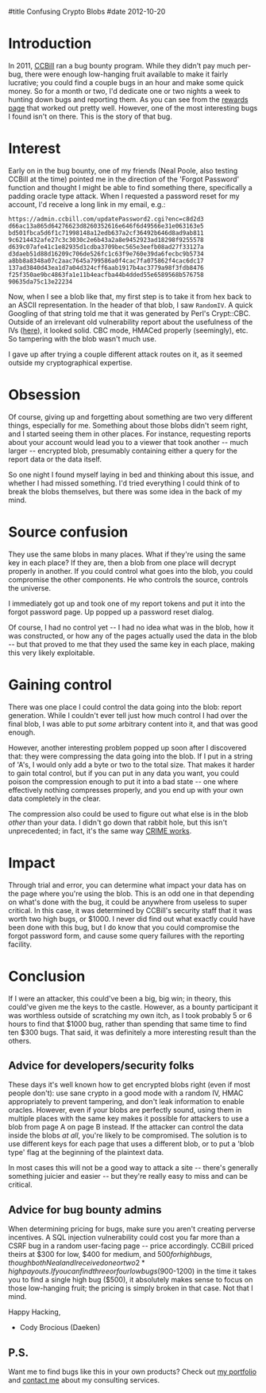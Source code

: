 #title Confusing Crypto Blobs
#date 2012-10-20

# 

# Introduction

In 2011, [CCBill][1] ran a bug bounty program. While they didn't pay much per-bug, there were enough low-hanging fruit available to make it fairly lucrative; you could find a couple bugs in an hour and make some quick money. So for a month or two, I'd dedicate one or two nights a week to hunting down bugs and reporting them. As you can see from the [rewards page][2] that worked out pretty well. However, one of the most interesting bugs I found isn't on there. This is the story of that bug.

 [1]: http://ccbill.com/
 [2]: http://www.ccbill.com/developers/security/rewards.php

# Interest

Early on in the bug bounty, one of my friends (Neal Poole, also testing CCBill at the time) pointed me in the direction of the 'Forgot Password' function and thought I might be able to find something there, specifically a padding oracle type attack. When I requested a password reset for my account, I'd receive a long link in my email, e.g.:

    https://admin.ccbill.com/updatePassword2.cgi?enc=c8d2d3
    d66ac13a865d64276623d8260352616e646f6d49566e31e063163e5
    bd501fbca5d6f1c71998148a12edb637a2cf36492b646d8ad9ab811
    9c6214432afe27c3c3030c2e6b43a2a8e9452923ad18298f9255578
    d639c07afe41c1e82935d1cdba3709bec565e3eefb08ad27f33127a
    d3daeb51d88d16209c706de526fc1c63f9e760e39da6fecbc9b5734
    a8bb8a8348a07c2aac7645a799586a0f4cac7fa075862f4cac6dc17
    137ad3840d43ea1d7a04d324cff6aab1917b4ac3779a98f3fdb8476
    f25f350ae9bc4863fa1e11b4eacfba44b4dded55e6589568b576758
    90635da75c13e22234

Now, when I see a blob like that, my first step is to take it from hex back to an ASCII representation. In the header of that blob, I saw `RandomIV`. A quick Googling of that string told me that it was generated by Perl's Crypt::CBC. Outside of an irrelevant old vulnerability report about the usefulness of the IVs ([here][3]), it looked solid. CBC mode, HMACed properly (seemingly), etc. So tampering with the blob wasn't much use.

 [3]: http://cpansearch.perl.org/src/LDS/Crypt-CBC-2.30/Crypt-CBC-2.16-vulnerability.txt

I gave up after trying a couple different attack routes on it, as it seemed outside my cryptographical expertise.

# Obsession

Of course, giving up and forgetting about something are two very different things, especially for me. Something about those blobs didn't seem right, and I started seeing them in other places. For instance, requesting reports about your account would lead you to a viewer that took another -- much larger -- encrypted blob, presumably containing either a query for the report data or the data itself.

So one night I found myself laying in bed and thinking about this issue, and whether I had missed something. I'd tried everything I could think of to break the blobs themselves, but there was some idea in the back of my mind.

# Source confusion

They use the same blobs in many places. What if they're using the same key in each place? If they are, then a blob from one place will decrypt properly in another. If you could control what goes into the blob, you could compromise the other components. He who controls the source, controls the universe.

I immediately got up and took one of my report tokens and put it into the forgot password page. Up popped up a password reset dialog.

Of course, I had no control yet -- I had no idea what was in the blob, how it was constructed, or how any of the pages actually used the data in the blob -- but that proved to me that they used the same key in each place, making this very likely exploitable.

# Gaining control

There was one place I could control the data going into the blob: report generation. While I couldn't ever tell just how much control I had over the final blob, I was able to put *some* arbitrary content into it, and that was good enough.

However, another interesting problem popped up soon after I discovered that: they were compressing the data going into the blob. If I put in a string of 'A's, I would only add a byte or two to the total size. That makes it harder to gain total control, but if you can put in any data you want, you could poison the compression enough to put it into a bad state -- one where effectively nothing compresses properly, and you end up with your own data completely in the clear.

The compression also could be used to figure out what else is in the blob *other* than your data. I didn't go down that rabbit hole, but this isn't unprecedented; in fact, it's the same way [CRIME works][4].

 [4]: http://security.stackexchange.com/a/19914/7102

# Impact

Through trial and error, you can determine what impact your data has on the page where you're using the blob. This is an odd one in that depending on what's done with the bug, it could be anywhere from useless to super critical. In this case, it was determined by CCBill's security staff that it was worth two high bugs, or $1000. I never did find out what exactly could have been done with this bug, but I do know that you could compromise the forgot password form, and cause some query failures with the reporting facility.

# Conclusion

If I were an attacker, this could've been a big, big win; in theory, this could've given me the keys to the castle. However, as a bounty participant it was worthless outside of scratching my own itch, as I took probably 5 or 6 hours to find that $1000 bug, rather than spending that same time to find ten $300 bugs. That said, it was definitely a more interesting result than the others.

## Advice for developers/security folks

These days it's well known how to get encrypted blobs right (even if most people don't): use sane crypto in a good mode with a random IV, HMAC appropriately to prevent tampering, and don't leak information to enable oracles. However, even if your blobs are perfectly sound, using them in multiple places with the same key makes it possible for attackers to use a blob from page A on page B instead. If the attacker can control the data inside the blobs *at all*, you're likely to be compromised. The solution is to use different keys for each page that uses a different blob, or to put a 'blob type' flag at the beginning of the plaintext data.

In most cases this will not be a good way to attack a site -- there's generally something juicier and easier -- but they're really easy to miss and can be critical.

## Advice for bug bounty admins

When determining pricing for bugs, make sure you aren't creating perverse incentives. A SQL injection vulnerability could cost you far more than a CSRF bug in a random user-facing page -- price accordingly. CCBill priced theirs at $300 for low, $400 for medium, and $500 for high bugs, though both Neal and I received one or two 2*high payouts. If you can find three or four low bugs ($900-1200) in the time it takes you to find a single high bug ($500), it absolutely makes sense to focus on those low-hanging fruit; the pricing is simply broken in that case. Not that I mind.

Happy Hacking,   
- Cody Brocious (Daeken)

## P.S.

Want me to find bugs like this in your own products? Check out [my portfolio][5] and [contact me](mailto:cody.brocious+work@gmail.com) about my consulting services.

 [5]: http://demoseen.com/portfolio/
